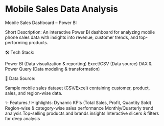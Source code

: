 # Mobile Sales Data Analysis 
Mobile Sales Dashboard – Power BI

Short Description:
An interactive Power BI dashboard for analyzing mobile phone sales data with insights into revenue, customer trends, and top-performing products.

🛠 Tech Stack:

Power BI (Data visualization & reporting)
Excel/CSV (Data source)
DAX & Power Query (Data modeling & transformation)

📂 Data Source:

Sample mobile sales dataset (CSV/Excel) containing customer, product, sales, and region-wise data.

✨ Features / Highlights:
Dynamic KPIs (Total Sales, Profit, Quantity Sold)
Region-wise & category-wise sales performance
Monthly/Quarterly trend analysis
Top-selling products and brands insights
Interactive slicers & filters for deep analysis



